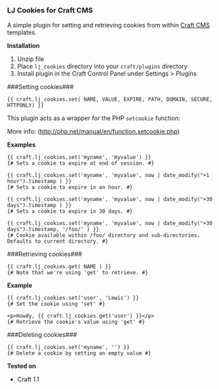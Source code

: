 ### LJ Cookies for Craft CMS

A simple plugin for setting and retrieving cookies from within [Craft CMS](http://buildwithcraft.com) templates.

**Installation**

1. Unzip file 
2. Place `lj_cookies` directory into your `craft/plugins` directory
3. Install plugin in the Craft Control Panel under Settings > Plugins

###Setting cookies###

    {{ craft.lj_cookies.set( NAME, VALUE, EXPIRE, PATH, DOMAIN, SECURE, HTTPONLY) }}

This plugin acts as a wrapper for the PHP `setcookie` function:

More info: (http://php.net/manual/en/function.setcookie.php)

**Examples**

    {{ craft.lj_cookies.set('myname', 'myvalue') }}
    {# Sets a cookie to expire at end of session. #}

    {{ craft.lj_cookies.set('myname', 'myvalue', now | date_modify("+1 hour").timestamp ) }}
    {# Sets a cookie to expire in an hour. #}

    {{ craft.lj_cookies.set('myname', 'myvalue', now | date_modify("+30 days").timestamp ) }}
    {# Sets a cookie to expire in 30 days. #}

    {{ craft.lj_cookies.set('myname', 'myvalue', now | date_modify("+30 days").timestamp, '/foo/' ) }}
    {# Cookie available within /foo/ directory and sub-directories. Defaults to current directory. #}

###Retrieving cookies###

    {{ craft.lj_cookies.get( NAME ) }}
	{# Note that we're using 'get' to retrieve. #}

**Example**

    {{ craft.lj_cookies.set('user', 'Lewis') }}
	{# Set the cookie using 'set' #}

    <p>Howdy, {{ craft.lj_cookies.get('user') }}</p>
	{# Retrieve the cookie's value using 'get' #}
	
###Deleting cookies###

	{{ craft.lj_cookies.set('myname', '') }}
	{# Delete a cookie by setting an empty value #}

**Tested on**

+ Craft 1.1
